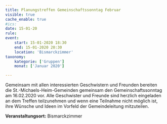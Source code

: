 ```yaml
---
title: Planungstreffen Gemeinschaftssonntag Februar
visible: true
cache_enable: true
#ics: 
date: 15-01-20
rule: 
event:
	start: 15-01-2020 18:30
	end: 15-01-2020 20:30
	location: 'Bismarckzimmer'
taxonomy:
	kategorie: ['Gruppen']
	monat: ['Januar 2020']

---
```

Gemeinsam mit allen interessierten Geschwistern und Freunden bereiten die St.-Michaels-Heim-Gemeinden gemeinsam den Gemeinschaftssonntag am 16.02.2020 vor. Alle Geschwister und Freunde sind herzlich eingeladen an dem Treffen teilzunehmen und wenn eine Teilnahme nicht möglich ist, ihre Wünsche und Ideen im Vorfeld der Gemeindeleitung mitzuteilen.



**Veranstaltungsort:** Bismarckzimmer

